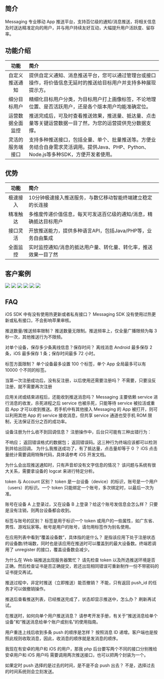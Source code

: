 ## 简介

Messaging 专业移动 App 推送平台，支持百亿级的通知/消息推送，将相关信息及时送达精准定向的用户，并与用户持续友好互动，大幅提升用户活跃度、留存率。

## 功能介绍

| 功能 | 简介 | 
| :---: | :---- |
| 自定义推送通知| 提供自定义通知、消息推送平台，您可以通过管理台或接口操作，将价值信息无延时的推送给目标用户并支持多种展现提示方。|
|细分目标用户|精细化目标用户分类，为目标用户打上画像标签，不论地理位置、是否活跃用户，还是各个版本用户均能准确定位。|
|运营数据全面监控|推送完成后，可及时查看推送效果，推送量、抵达量、点击量等关键运营数据一目了然，为您的运营提供充分数据支撑。|
|灵活的服务端接口|支持多种推送接口，包括全量、单个、批量推送等。方便业务结合自身需求灵活调用。提供Java、PHP、Python、Node.js等多种SDK，方便开发者使用。|


## 优势

| 功能 | 简介 | 
| :---: | :---- |
|极速接入|10分钟极速接入推送服务，与数亿移动智能终端建立稳定的长连接|
|精准触达|多维度传递价值信息，每天可发送百亿级的通知/消息，精确抵达目标用户|
|接口灵活|开放推送能力，提供多种语言API，包括Java/PHP等，业务自由集成|
|全面监控|实时监控通知/消息的抵达用户量、转化量、转化率，推送效果一目了然|

## 客户案例

![](https://mc.qcloudimg.com/static/img/35bf4424ea924e85dd6773fba6f46f73/image.png)
![](https://mc.qcloudimg.com/static/img/1f993f9b49cb8e40b3576988c3654b87/image.png)
![](https://mc.qcloudimg.com/static/img/ae023ffed0c646a12a1ccde22ec6c2d4/image.png)
![](https://mc.qcloudimg.com/static/img/e4907596029230734e98355594196347/image.png)
![](https://mc.qcloudimg.com/static/img/c2d912a3a69317fdbbe38968f01bc8f3/image.png)
![](https://mc.qcloudimg.com/static/img/6b9207845b08dbf69923d095b705cf39/image.png)


## FAQ

iOS SDK 中有没有使用热更新或者私有接口？
Messaging SDK 没有使用过热更新或私有接口，不会影响苹果审核。

推送数量/推送频率限制？
推送数量无限制。推送频率上，仅全量广播限频为每 3 秒一次，其他推送行为不限频。

对单个设备，保存多少条离线信息？保存时间？
离线消息 Android 最多保存 2 条，iOS 最多保存 1 条；保存时间最多 72 小时。

标签方面限制？
单个设备最多设置 100 个标签，单个 App 全局最多可以有 10000 个不同的标签。


当第一次注册成功后，没有反注册，以后使用还需要注册吗？
不需要，只要没反注册，就不需要再次注册


应用关闭或结束进程后，还能收到推送消息吗？
Messaging 主要依赖 service 进行消息的收发，杀死进程之后 service 也被杀死，只能等待 service 被拉活或重启 App 才可以收到推送。若手机中有其他接入 Messaging 的 App 被打开，则可以利用其他 App 的 service 接收消息，但共享 service 通道也受手机 ROM 限制，无法保证百分之百的成功率。

设备注册为什么收不到回调信息？
注册操作中，后台只可能有三种出错行为：

不响应；
返回错误格式的数据包；
返回错误码。这三种行为终端应该都可以检测到并给出回调。
为什么我推送成功了，有了抵达量，点击量却等于 0 ？
iOS 点击量统计需要调用特殊代码，具体请参考 iOS 开发文档。

为什么会出现推送通知时，只有声音却没有文字信息的情况？
该问题与系统有很大关系，需要拿设备的 logcat 来进行特定分析。

token 与 Account 区别？
token 是一台设备（device）的标识，账号是一个用户（users）的标识。一个 token 只能绑定一个账号，多次绑定时，以最后一次为准。

账号在设备 A 上登录过，又在设备 B 上登录？给这个账号发信息会怎么样？
只要是没有注销，则两台设备都会收到。

标签与账号的区别？
标签是用于标识一个 token 或用户的一些属性，如广东省、男性、游戏玩家等。帐号是用户的账号，请勿用标签作为别名使用。

在应用列表中看到“覆盖设备数”，具体指的是什么？
是指该应用下处于注册状态的设备数/终端数，同时也是该应用在推送时可以覆盖到的最大设备数。终端若调用了 unregister 的接口，覆盖设备数会减少。

为什么在 Web 端推送出现服务器繁忙？
请先检查 token 以及所选推送环境是否正确，然后检查证书是否正确提交，若还出现相同错误可重新制作一份不带密码的证书提交再试。

推送过程中，非定时推送（立即推送）能否撤销？
不能，只有返回 push_id 的任务才可以做撤销操作。

推送后查看推送列表，已经推送完成了，状态却显示推送中，怎么办？
刷新再试试。

在推送时，如何向单个用户推送消息？
请参考开发手册，有关于“推送消息给单个设备”和“推送消息给单个账户或别名”的使用指南。

用户重连上线后收到多条 push 的顺序是怎样？
按照消息 ID 递增。客户端也是按照此规则收取消息，因此，收消息的顺序就是发消息的顺序。

我现在有安卓的用户和 iOS 的用户，那我 php 后台要写两个不同的接口分别推给安卓用户和 iOS 用户吗
需要调用两次推送接口，也可以把两个封装为一个。

如果定时 push 选择的是过去的时间，是不是不会 push 出去？
不是，选择过去的时间系统则会立刻发送。

